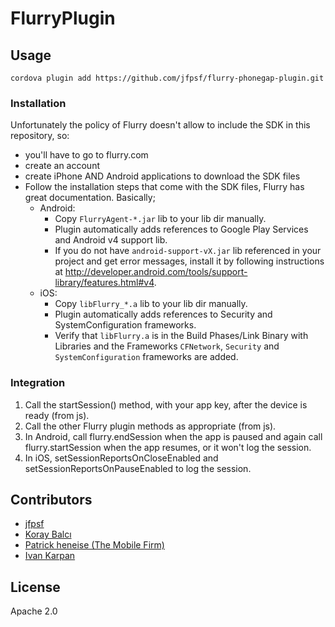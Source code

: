 FlurryPlugin
============

## Usage

    cordova plugin add https://github.com/jfpsf/flurry-phonegap-plugin.git


### Installation
Unfortunately the policy of Flurry doesn't allow to include the SDK in this repository, so:

- you'll have to go to flurry.com
- create an account
- create iPhone AND Android applications to download the SDK files
- Follow the installation steps that come with the SDK files, Flurry has great documentation. Basically;
    - Android:
        - Copy `FlurryAgent-*.jar` lib to your lib dir manually.
        - Plugin automatically adds references to Google Play Services and Android v4 support lib.
        - If you do not have `android-support-vX.jar` lib referenced in your project and get error messages, install it by following instructions at http://developer.android.com/tools/support-library/features.html#v4.
    - iOS:
        - Copy `libFlurry_*.a` lib to your lib dir manually.
        - Plugin automatically adds references to Security and SystemConfiguration frameworks.
        - Verify that `libFlurry.a` is in the Build Phases/Link Binary with Libraries and the Frameworks `CFNetwork`, `Security` and `SystemConfiguration` frameworks are added.

### Integration
1. Call the startSession() method, with your app key, after the device is ready (from js).
2. Call the other Flurry plugin methods as appropriate (from js).
3. In Android, call flurry.endSession when the app is paused and again call flurry.startSession when the app resumes, or it won't log the session.
4. In iOS, setSessionReportsOnCloseEnabled and setSessionReportsOnPauseEnabled to log the session.


## Contributors

- [jfpsf](https://github.com/jfpsf)
- [Koray Balcı](https://github.com/koraybalci)
- [Patrick heneise (The Mobile Firm)](https://github.com/PatrickHeneise)
- [Ivan Karpan](https://github.com/IvanKarpan)

## License
Apache 2.0